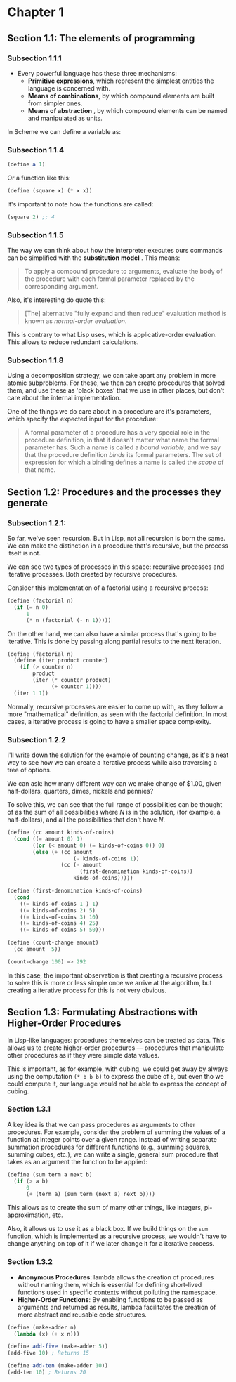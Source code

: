# Chapter 1

## Section 1.1: The elements of programming

### Subsection 1.1.1

- Every powerful language has these three mechanisms:
  - **Primitive expressions**, which represent the simplest entities the
    language is concerned with.
  - **Means of combinations**, by which compound elements are built from simpler
    ones.
  - **Means of abstraction** , by which compound elements can be named and
    manipulated as units.

In Scheme we can define a variable as:

### Subsection 1.1.4

```scheme
(define a 1)
```

Or a function like this:

```scheme
(define (square x) (* x x))
```

It's important to note how the functions are called:

```scheme
(square 2) ;; 4
```

### Subsection 1.1.5

The way we can think about how the interpreter executes ours commands can be
simplified with the **substitution model** . This means:

> To apply a compound procedure to arguments, evaluate the body of the procedure
> with each formal parameter replaced by the corresponding argument.

Also, it's interesting do quote this:

> [The] alternative "fully expand and then reduce" evaluation method is known as
> _normal-order evaluation_.

This is contrary to what Lisp uses, which is applicative-order evaluation. This
allows to reduce redundant calculations.

### Subsection 1.1.8

Using a decomposition strategy, we can take apart any problem in more atomic
subproblems. For these, we then can create procedures that solved them, and use
these as 'black boxes' that we use in other places, but don't care about the
internal implementation.

One of the things we do care about in a procedure are it's parameters, which
specify the expected input for the procedure:

> A formal parameter of a procedure has a very special role in the procedure
> definition, in that it doesn't matter what name the formal parameter has. Such
> a name is called a _bound variable_, and we say that the procedure definition
> _binds_ its formal parameters. The set of expression for which a binding
> defines a name is called the _scope_ of that name.

## Section 1.2: Procedures and the processes they generate

### Subsection 1.2.1:

So far, we've seen recursion. But in Lisp, not all recursion is born the same.
We can make the distinction in a procedure that's recursive, but the process
itself is not.

We can see two types of processes in this space: recursive processes and
iterative processes. Both created by recursive procedures.

Consider this implementation of a factorial using a recursive process:

```scheme
(define (factorial n)
  (if (= n 0)
      1
      (* n (factorial (- n 1)))))
```

On the other hand, we can also have a similar process that's going to be
iterative. This is done by passing along partial results to the next iteration.

```scheme
(define (factorial n)
  (define (iter product counter)
    (if (> counter n)
        product
        (iter (* counter product)
              (+ counter 1))))
  (iter 1 1))
```

Normally, recursive processes are easier to come up with, as they follow a more
"mathematical" definition, as seen with the factorial definition. In most cases,
a iterative process is going to have a smaller space complexity.

### Subsection 1.2.2

I'll write down the solution for the example of counting change, as it's a neat
way to see how we can create a iterative process while also traversing a tree of
options.

We can ask: how many different way can we make change of $1.00, given
half-dollars, quarters, dimes, nickels and pennies?

To solve this, we can see that the full range of possibilities can be thought of
as the sum of all possibilities where _N_ is in the solution, (for example, a
half-dollars), and all the possibilities that don't have _N_.

```scheme
(define (cc amount kinds-of-coins)
  (cond ((= amount 0) 1)
        ((or (< amount 0) (= kinds-of-coins 0)) 0)
        (else (+ (cc amount
                     (- kinds-of-coins 1))
                 (cc (- amount
                       (first-denomination kinds-of-coins))
                     kinds-of-coins)))))

(define (first-denomination kinds-of-coins)
  (cond
    ((= kinds-of-coins 1 ) 1)
    ((= kinds-of-coins 2) 5)
    ((= kinds-of-coins 3) 10)
    ((= kinds-of-coins 4) 25)
    ((= kinds-of-coins 5) 50)))

(define (count-change amount)
  (cc amount  5))

(count-change 100) => 292
```

In this case, the important observation is that creating a recursive process to
solve this is more or less simple once we arrive at the algorithm, but creating
a iterative process for this is not very obvious.

## Section 1.3: Formulating Abstractions with Higher-Order Procedures

In Lisp-like languages: procedures themselves can be treated as data. This
allows us to create higher-order procedures — procedures that manipulate other
procedures as if they were simple data values.

This is important, as for example, with cubing, we could get away by always
using the computation `(* b b b)` to express the cube of `b`, but even tho we
could compute it, our language would not be able to express the concept of
cubing.

### Section 1.3.1

A key idea is that we can pass procedures as arguments to other procedures. For
example, consider the problem of summing the values of a function at integer
points over a given range. Instead of writing separate summation procedures for
different functions (e.g., summing squares, summing cubes, etc.), we can write a
single, general sum procedure that takes as an argument the function to be
applied:

```scheme
(define (sum term a next b)
  (if (> a b)
      0
      (+ (term a) (sum term (next a) next b))))
```

This allows as to create the sum of many other things, like integers,
pi-approximation, etc.

Also, it allows us to use it as a black box. If we build things on the `sum`
function, which is implemented as a recursive process, we wouldn't have to
change anything on top of it if we later change it for a iterative process.

### Section 1.3.2

- **Anonymous Procedures**: lambda allows the creation of procedures without
  naming them, which is essential for defining short-lived functions used in
  specific contexts without polluting the namespace.
- **Higher-Order Functions**: By enabling functions to be passed as arguments
  and returned as results, lambda facilitates the creation of more abstract and
  reusable code structures.

```scheme
(define (make-adder n)
  (lambda (x) (+ x n)))

(define add-five (make-adder 5))
(add-five 10) ; Returns 15

(define add-ten (make-adder 10))
(add-ten 10) ; Returns 20
```
